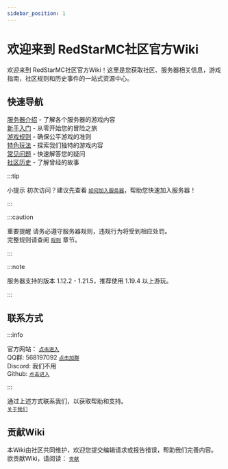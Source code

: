 ```yaml
---
sidebar_position: 1
---
```


# 欢迎来到 RedStarMC社区官方Wiki

欢迎来到 RedStarMC社区官方Wiki！这里是您获取社区、服务器相关信息，游戏指南，社区规则和历史事件的一站式资源中心。

## 快速导航

[服务器介绍](https://www.redstarmc.top/Wiki/server-introduce) - 了解各个服务器的游戏内容  
[新手入门](https://www.redstarmc.top/Wiki/getting-started) - 从零开始您的冒险之旅  
[游戏规则](https://www.redstarmc.top/Wiki/rules) - 确保公平游戏的准则  
[特色玩法](#快速导航) - 探索我们独特的游戏内容  
[常见问题](https://www.redstarmc.top/Wiki/FAQ) - 快速解答您的疑问  
[社区历史](https://www.redstarmc.top/Wiki/history) - 了解曾经的故事  

:::tip 

小提示 初次访问？建议先查看 [`如何加入服务器`](getting-started/how-to-join-server.md)，帮助您快速加入服务器！ 

::: 

:::caution

重要提醒 请务必遵守服务器规则，违规行为将受到相应处罚。  
完整规则请查阅 [`规则`](https://www.redstarmc.top/Wiki/category/rules) 章节。

::: 

:::note

服务器支持的版本 1.12.2 - 1.21.5，推荐使用 1.19.4 以上游玩。

:::

## 联系方式

:::info

官方网站： [`点击进入`](https://www.redstarmc.top/)  
QQ群: 568197092 [`点击加群`](https://qm.qq.com/q/Xu2Ac6roMW)  
Discord: 我们不用  
Github: [`点击进入`](https://github.com/RedStarMC)  

:::

通过上述方式联系我们，以获取帮助和支持。  
[`关于我们`](https://www.redstarmc.top/Wiki/about)

## 贡献Wiki

本Wiki由社区共同维护，欢迎您提交编辑请求或报告错误，帮助我们完善内容。  
欲贡献Wiki，请阅读： [`贡献`](https://www.redstarmc.top/Wiki/category/contribute)



